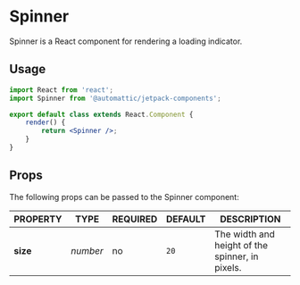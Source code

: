 # Spinner

Spinner is a React component for rendering a loading indicator.

## Usage

```jsx
import React from 'react';
import Spinner from '@automattic/jetpack-components';

export default class extends React.Component {
	render() {
		return <Spinner />;
	}
}
```

## Props

The following props can be passed to the Spinner component:

| PROPERTY | TYPE     | REQUIRED | DEFAULT | DESCRIPTION                                     |
| -------- | -------- | -------- | ------- | ----------------------------------------------- |
| **size** | _number_ | no       | `20`    | The width and height of the spinner, in pixels. |
